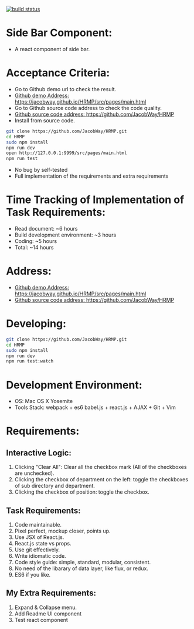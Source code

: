 [![build status](https://travis-ci.org/JacobWay/HRMP.svg?branch=master&style=flat-square)](https://travis-ci.org/JacobWay/HRMP)

# Side Bar Component: 
- A react component of side bar.

# Acceptance Criteria:
- Go to Github demo url to check the result. 
- [Github demo Address: ](https://jacobway.github.io/HRMP/src/pages/main.html)https://jacobway.github.io/HRMP/src/pages/main.html
- Go to Github source code address to check the code quality. 
- [Github source code address: ](https://github.com/JacobWay/HRMP)https://github.com/JacobWay/HRMP
- Install from source code.
```bash
git clone https://github.com/JacobWay/HRMP.git
cd HRMP
sudo npm install
npm run dev
open http://127.0.0.1:9999/src/pages/main.html
npm run test
```
- No bug by self-tested
- Full implementation of the requirements and extra requirements

# Time Tracking of Implementation of Task Requirements:
- Read document: ~6 hours
- Build development environment: ~3 hours
- Coding: ~5 hours
- Total: ~14 hours

# Address:
- [Github demo Address: ](https://jacobway.github.io/HRMP/src/pages/main.html)https://jacobway.github.io/HRMP/src/pages/main.html
- [Github source code address: ](https://github.com/JacobWay/HRMP)https://github.com/JacobWay/HRMP

# Developing:
```bash
git clone https://github.com/JacobWay/HRMP.git
cd HRMP
sudo npm install
npm run dev
npm run test:watch
```
# Development Environment:
- OS: Mac OS X Yosemite
- Tools Stack: webpack + es6 babel.js + react.js + AJAX + Git + Vim

# Requirements:

## Interactive Logic:
1. Clicking "Clear All": Clear all the checkbox mark (All of the checkboxes are unchecked).
2. Clicking the checkbox of department on the left: toggle the checkboxes of sub directory and department.
3. Clicking the checkbox of position: toggle the checkbox.

## Task Requirements:
1. Code maintainable.
2. Pixel perfect, mockup closer, points up.
3. Use JSX of React.js.
4. React.js state vs props.
5. Use git effectively.
6. Write idiomatic code.
7. Code style guide: simple, standard, modular, consistent.
8. No need of the libarary of data layer, like flux, or redux.
9. ES6 if you like.

## My Extra Requirements:
1. Expand & Collapse menu.
2. Add Readme UI component
3. Test react component
